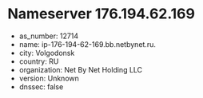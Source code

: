 # Nameserver 176.194.62.169

* as_number: 12714
* name: ip-176-194-62-169.bb.netbynet.ru.
* city: Volgodonsk
* country: RU
* organization: Net By Net Holding LLC
* version: Unknown
* dnssec: false
